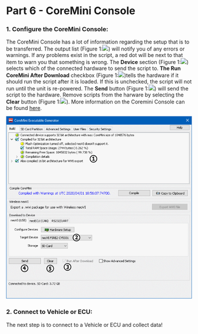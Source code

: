 # Part 6 - CoreMini Console

### 1. Configure the CoreMini Console:

The CoreMini Console has a lot of information regarding the setup that is to be transferred. The output list (Figure 1:![](https://cdn.intrepidcs.net/support/VehicleSpy/assets/smOne.gif)) will notify you of any errors or warnings. If any problems exist in the script, a red dot will be next to that item to warn you that something is wrong. The **Device** section (Figure 1:![](https://cdn.intrepidcs.net/support/VehicleSpy/assets/smTwo.gif)) selects which of the connected hardware to send the script to. **The Run CoreMini After Download** checkbox (Figure 1:![](https://cdn.intrepidcs.net/support/VehicleSpy/assets/smThree.gif))tells the hardware if it should run the script after it is loaded. If this is unchecked, the script will not run until the unit is re-powered. The **Send** button (Figure 1:![](https://cdn.intrepidcs.net/support/VehicleSpy/assets/smFour.gif)) will send the script to the hardware. Remove scripts from the harware by selecting the **Clear** button (Figure 1:![](https://cdn.intrepidcs.net/support/VehicleSpy/assets/smFive.gif)). More information on the Coremini Console can be found [here](../../vehicle-spy-main-menus/main-menu-tools/utilities-coremini-console/).

![Figure 1: CoreMini Console](../../.gitbook/assets/CoreMiniConsole.gif)

### 2. Connect to Vehicle or ECU:

The next step is to connect to a Vehicle or ECU and collect data!
